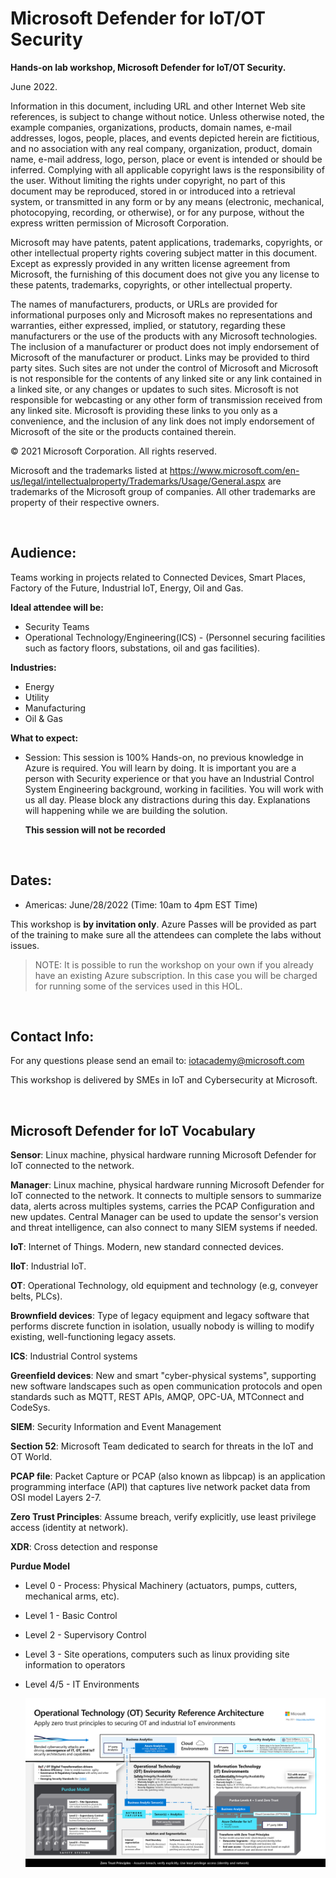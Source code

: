 # Microsoft Defender for IoT/OT Security

**Hands-on lab workshop, Microsoft Defender for IoT/OT Security.**

June 2022.

Information in this document, including URL and other Internet Web site references, is subject to change without notice. Unless otherwise noted, the example companies, organizations, products, domain names, e-mail addresses, logos, people, places, and events depicted herein are fictitious, and no association with any real company, organization, product, domain name, e-mail address, logo, person, place or event is intended or should be inferred. Complying with all applicable copyright laws is the responsibility of the user. Without limiting the rights under copyright, no part of this document may be reproduced, stored in or introduced into a retrieval system, or transmitted in any form or by any means (electronic, mechanical, photocopying, recording, or otherwise), or for any purpose, without the express written permission of Microsoft Corporation.

Microsoft may have patents, patent applications, trademarks, copyrights, or other intellectual property rights covering subject matter in this document. Except as expressly provided in any written license agreement from Microsoft, the furnishing of this document does not give you any license to these patents, trademarks, copyrights, or other intellectual property.

The names of manufacturers, products, or URLs are provided for informational purposes only and Microsoft makes no representations and warranties, either expressed, implied, or statutory, regarding these manufacturers or the use of the products with any Microsoft technologies. The inclusion of a manufacturer or product does not imply endorsement of Microsoft of the manufacturer or product. Links may be provided to third party sites. Such sites are not under the control of Microsoft and Microsoft is not responsible for the contents of any linked site or any link contained in a linked site, or any changes or updates to such sites. Microsoft is not responsible for webcasting or any other form of transmission received from any linked site. Microsoft is providing these links to you only as a convenience, and the inclusion of any link does not imply endorsement of Microsoft of the site or the products contained therein.

© 2021 Microsoft Corporation. All rights reserved.

Microsoft and the trademarks listed at https://www.microsoft.com/en-us/legal/intellectualproperty/Trademarks/Usage/General.aspx are trademarks of the Microsoft group of companies. All other trademarks are property of their respective owners.

</br>

## **Audience:** ##

Teams working in projects related to Connected Devices, Smart Places, Factory of the Future, Industrial IoT, Energy, Oil and Gas.
  
**Ideal attendee will be:**
   - Security Teams 
   - Operational Technology/Engineering(ICS) - (Personnel securing facilities such as factory floors, substations, oil and gas facilities).

**Industries:**
   - Energy
   - Utility
   - Manufacturing
   - Oil & Gas 

**What to expect:**
  - Session: This session is 100% Hands-on, no previous knowledge in Azure is required. You will learn by doing. It is important you are a person with Security experience or that you have an Industrial Control System Engineering background, working in facilities. You will work with us all day. Please block any distractions during this day. Explanations will happening while we are building the solution.

    **This session will not be recorded**

</br>

## **Dates:** ##

- Americas: June/28/2022 (Time: 10am to 4pm EST Time)

This workshop is **by invitation only**. Azure Passes will be provided as part of the training to make sure all the attendees can complete the labs without issues.

>NOTE: It is possible to run the workshop on your own if you already have an existing Azure subscription. In this case you will be charged for running some of the services used in this HOL.

</br>

## **Contact Info:** ##

For any questions please send an email to:
iotacademy@microsoft.com

This workshop is delivered by SMEs in IoT and Cybersecurity at Microsoft.

</br>

## **Microsoft Defender for IoT Vocabulary** ## 

**Sensor**: Linux machine, physical hardware running Microsoft Defender for IoT connected to the network.

**Manager**: Linux machine, physical hardware running Microsoft Defender for IoT connected to the network. It connects to multiple sensors to summarize data, alerts across multiples systems, carries the PCAP Configuration and new updates. Central Manager can be used to update the sensor's version and threat intelligence, can also connect to many SIEM systems if needed.

**IoT**: Internet of Things. Modern, new standard connected devices.

**IIoT**: Industrial IoT.

**OT**: Operational Technology, old equipment and technology (e.g, conveyer belts, PLCs).

**Brownfield devices**: Type of legacy equipment and legacy software that performs discrete function in isolation, usually nobody is willing to modify existing, well-functioning legacy assets. 

**ICS**: Industrial Control systems

**Greenfield devices**: New and smart "cyber-physical systems", supporting new software landscapes such as open communication protocols and open standards such as MQTT, REST APIs, AMQP, OPC-UA, MTConnect and CodeSys.

**SIEM**: Security Information and Event Management

**Section 52**: Microsoft Team dedicated to search for threats in the IoT and OT World.

**PCAP file**: Packet Capture or PCAP (also known as libpcap) is an application programming interface (API) that captures live network packet data from OSI model Layers 2-7.

**Zero Trust Principles**: Assume breach, verify explicitly, use least privilege access (identity at network).

**XDR**: Cross detection and response

**Purdue Model**
- Level 0 - Process: Physical Machinery (actuators, pumps, cutters, mechanical arms, etc).
- Level 1 - Basic Control
- Level 2 - Supervisory Control
- Level 3 - Site operations, computers such as linux providing site information to operators
- Level 4/5 - IT Environments
  
  ![Purdue model](./images/ot-deployments.png 'Purdue Model')

